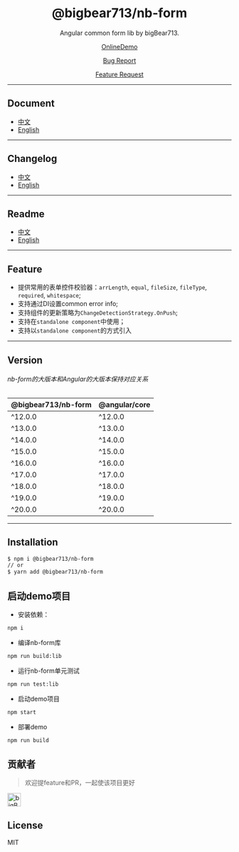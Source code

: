 <div align="center">

# @bigbear713/nb-form

Angular common form lib by bigBear713.

[OnlineDemo](https://bigBear713.github.io/nb-form/)

[Bug Report](https://github.com/bigBear713/nb-form/issues)

[Feature Request](https://github.com/bigBear713/nb-form/issues)

</div>

---

## Document
- [中文](https://github.com/bigBear713/nb-form/blob/main/projects/nb-form/README.CN.md "文档 - 中文")
- [English](https://github.com/bigBear713/nb-form/blob/main/projects/nb-form/README.md "Document - English")

---

## Changelog
- [中文](https://github.com/bigBear713/nb-form/blob/main/CHANGELOG.CN.md "更新日志 - 中文")
- [English](https://github.com/bigBear713/nb-form/blob/main/CHANGELOG.md "Changelog - English")

---

## Readme
- [中文](https://github.com/bigBear713/nb-form/blob/main/README.CN.md "文档 - 中文")
- [English](https://github.com/bigBear713/nb-form/blob/main/README.md "Document - English")

---

## Feature
- 提供常用的表单控件校验器：`arrLength`, `equal`, `fileSize`, `fileType`, `required`, `whitespace`;
- 支持通过DI设置common error info;
- 支持组件的更新策略为`ChangeDetectionStrategy.OnPush`;
- 支持在`standalone component`中使用；
- 支持以`standalone component`的方式引入

---

## Version
###### nb-form的大版本和Angular的大版本保持对应关系
| @bigbear713/nb-form | @angular/core |
| ---                   | ---           |
| ^12.0.0               | ^12.0.0       |
| ^13.0.0               | ^13.0.0       |
| ^14.0.0               | ^14.0.0       |
| ^15.0.0               | ^15.0.0       |
| ^16.0.0               | ^16.0.0       |
| ^17.0.0               | ^17.0.0       |
| ^18.0.0               | ^18.0.0       |
| ^19.0.0               | ^19.0.0       |
| ^20.0.0               | ^20.0.0       |

---

## Installation
```bash
$ npm i @bigbear713/nb-form
// or
$ yarn add @bigbear713/nb-form
```

## 启动demo项目
- 安装依赖：
```bash
npm i
```

- 编译nb-form库
```bash
npm run build:lib
```

- 运行nb-form单元测试
```bash
npm run test:lib
```

- 启动demo项目
```bash
npm start
```

- 部署demo
```bash
npm run build
```

## 贡献者
> 欢迎提feature和PR，一起使该项目更好

<a href="https://github.com/bigBear713" target="_blank"><img src="https://avatars.githubusercontent.com/u/12368900?v=4" alt="bigBear713" width="30px" height="30px"></a>

## License
MIT
